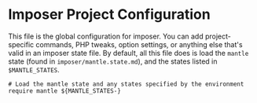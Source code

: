 # Imposer Project Configuration

This file is the global configuration for imposer.  You can add project-specific commands, PHP tweaks, option settings, or anything else that's valid in an imposer state file.  By default, all this file does is load the `mantle` state (found in `imposer/mantle.state.md`), and the states listed in `$MANTLE_STATES`.


```shell
# Load the mantle state and any states specified by the environment
require mantle ${MANTLE_STATES-}
```

